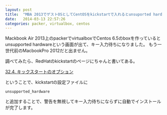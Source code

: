 ```yaml
---
layout: post
title:  "MBA 2013でゲストOSとしてCentOSをkickstartで入れるとunsuported hardwareと出てインストールが自動で終わらない"
date:   2014-03-13 22:57:26
categories: packer, virtualbox, centos
---
```


Mackbook Air 2013上のpackerでvirtualboxでCentos 6.5のboxを作っているとunsupported hardwareという画面が出て、キー入力待ちになりました。
もう一世代前のMacbookPro 2012だと出ません。

調べてみたら、RedHatのkickstartのページにちゃんと書いてある。

[32.4. キックスタートのオプション](https://access.redhat.com/site/documentation/ja-JP/Red_Hat_Enterprise_Linux/6/html/Installation_Guide/s1-kickstart2-options.html)

ということで、kickstartの設定ファイルに

	unsupported_hardware
	
と追加することで、警告を無視してキー入力待ちにならずに自動でインストールが完了します。
